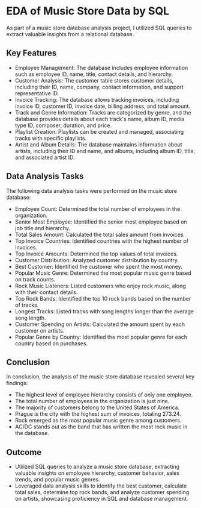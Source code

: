 # EDA of Music Store Data by SQL
As part of a music store database analysis project, I utilized SQL queries to extract valuable insights from a relational database. 

## Key Features
- Employee Management: The database includes employee information such as employee ID, name, title, contact details, and hierarchy.
- Customer Analysis: The customer table stores customer details, including their ID, name, company, contact information, and support representative ID.
- Invoice Tracking: The database allows tracking invoices, including invoice ID, customer ID, invoice date, billing address, and total amount.
- Track and Genre Information: Tracks are categorized by genre, and the database provides details about each track's name, album ID, media type ID, composer, duration, and price.
- Playlist Creation: Playlists can be created and managed, associating tracks with specific playlists.
- Artist and Album Details: The database maintains information about artists, including their ID and name, and albums, including album ID, title, and associated artist ID.

## Data Analysis Tasks
The following data analysis tasks were performed on the music store database:

- Employee Count: Determined the total number of employees in the organization.
- Senior Most Employee: Identified the senior most employee based on job title and hierarchy.
- Total Sales Amount: Calculated the total sales amount from invoices.
- Top Invoice Countries: Identified countries with the highest number of invoices.
- Top Invoice Amounts: Determined the top values of total invoices.
- Customer Distribution: Analyzed customer distribution by country.
- Best Customer: Identified the customer who spent the most money.
- Popular Music Genre: Determined the most popular music genre based on track counts.
- Rock Music Listeners: Listed customers who enjoy rock music, along with their contact details.
- Top Rock Bands: Identified the top 10 rock bands based on the number of tracks.
- Longest Tracks: Listed tracks with song lengths longer than the average song length.
- Customer Spending on Artists: Calculated the amount spent by each customer on artists.
- Popular Genre by Country: Identified the most popular genre for each country based on purchases.
## Conclusion
In conclusion, the analysis of the music store database revealed several key findings:
- The highest level of employee hierarchy consists of only one employee.
- The total number of employees in the organization is just nine.
- The majority of customers belong to the United States of America.
- Prague is the city with the highest sum of invoices, totaling 273.24.
- Rock emerged as the most popular music genre among customers.
- AC/DC stands out as the band that has written the most rock music in the database.
## Outcome
- Utilized SQL queries to analyze a music store database, extracting valuable insights on employee hierarchy, customer behavior, sales trends, and popular music genres.
- Leveraged data analysis skills to identify the best customer, calculate total sales, determine top rock bands, and analyze customer spending on artists, showcasing proficiency in SQL and database management.
  
